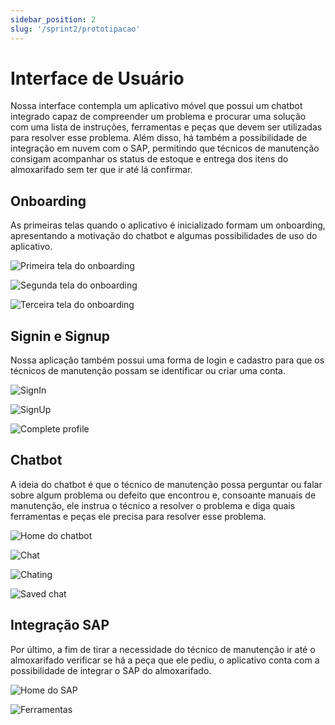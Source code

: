 ```yaml
---
sidebar_position: 2
slug: '/sprint2/prototipacao'
---
```


# Interface de Usuário

Nossa interface contempla um aplicativo móvel que possui um chatbot integrado capaz de compreender um problema e procurar uma solução com uma lista de instruções, ferramentas e peças que devem ser utilizadas para resolver esse problema. Além disso, há também a possibilidade de integração em nuvem com o SAP, permitindo que técnicos de manutenção consigam acompanhar os status de estoque e entrega dos itens do almoxarifado sem ter que ir até lá confirmar.

## Onboarding

As primeiras telas quando o aplicativo é inicializado formam um onboarding, apresentando a motivação do chatbot e algumas possibilidades de uso do aplicativo.

<div style={{"margin": "0 auto", "max-width": "600px", "display": "flex", "justify-content": "space-around"}}>

<div style={{"padding-right": "30px"}}>

![Primeira tela do onboarding](../../static/img/interface/Onboarding%20-%20I.png)

</div>

<div style={{"padding-right": "30px"}}>

![Segunda tela do onboarding](../../static/img/interface/Onboarding%20-%20II.png)

</div>

![Terceira tela do onboarding](../../static/img/interface/Onboarding%20-%20III.png)

</div>

## Signin e Signup

Nossa aplicação também possui uma forma de login e cadastro para que os técnicos de manutenção possam se identificar ou criar uma conta.

<div style={{"background-color": "#1B1B1D","padding":"10px","margin": "0 auto", "max-width": "600px", "display": "flex", "justify-content": "space-around"}}>

<div style={{"padding-right": "30px"}}>

![SignIn](../../static/img/interface/Signin.png)

</div>

<div style={{"padding-right": "30px"}}>

![SignUp](../../static/img/interface/Signup.png)

</div>

![Complete profile](../../static/img/interface/Profile.png)

</div>

## Chatbot

A ideia do chatbot é que o técnico de manutenção possa perguntar ou falar sobre algum problema ou defeito que encontrou e, consoante manuais de manutenção, ele instrua o técnico a resolver o problema e diga quais ferramentas e peças ele precisa para resolver esse problema.

<div style={{"background-color": "#1B1B1D","padding":"10px","margin": "0 auto", "max-width": "800px", "display": "flex", "justify-content": "space-around"}}>

<div style={{"padding-right": "30px"}}>

![Home do chatbot](../../static/img/interface/Home.png)

</div>

<div style={{"padding-right": "30px"}}>

![Chat](../../static/img/interface/Chat.png)

</div>

<div style={{"padding-right": "30px"}}>

![Chating](../../static/img/interface/Board.png)

</div>

![Saved chat](../../static/img/interface/Saved%20Chat.png)

</div>

## Integração SAP

Por último, a fim de tirar a necessidade do técnico de manutenção ir até o almoxarifado verificar se há a peça que ele pediu, o aplicativo conta com a possibilidade de integrar o SAP do almoxarifado.

<div style={{"background-color": "#1B1B1D","padding":"10px","margin": "0 auto", "max-width": "440px", "display": "flex", "justify-content": "space-around"}}>

<div style={{"padding-right": "30px"}}>

![Home do SAP](../../static/img/interface/SAP.png)

</div>

![Ferramentas](../../static/img/interface/Itens.png)

</div>
